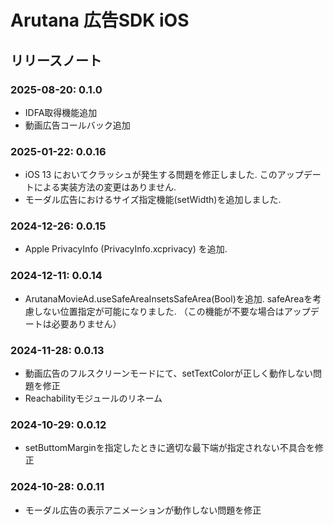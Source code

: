 # Arutana 広告SDK iOS

## リリースノート

### 2025-08-20: 0.1.0

- IDFA取得機能追加
- 動画広告コールバック追加

### 2025-01-22: 0.0.16

- iOS 13 においてクラッシュが発生する問題を修正しました.  このアップデートによる実装方法の変更はありません.
- モーダル広告におけるサイズ指定機能(setWidth)を追加しました.


### 2024-12-26: 0.0.15

- Apple PrivacyInfo (PrivacyInfo.xcprivacy) を追加.

### 2024-12-11: 0.0.14

- ArutanaMovieAd.useSafeAreaInsetsSafeArea(Bool)を追加. safeAreaを考慮しない位置指定が可能になりました. （この機能が不要な場合はアップデートは必要ありません）

### 2024-11-28: 0.0.13

- 動画広告のフルスクリーンモードにて、setTextColorが正しく動作しない問題を修正
- Reachabilityモジュールのリネーム

### 2024-10-29: 0.0.12

- setButtomMarginを指定したときに適切な最下端が指定されない不具合を修正

### 2024-10-28: 0.0.11

- モーダル広告の表示アニメーションが動作しない問題を修正

